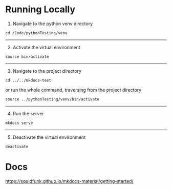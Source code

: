 # Running Locally
1. Navigate to the python venv directory
```
cd /Code/pythonTesting/venv
```
---
2. Activate the virtual environment
```
source bin/activate
```
---
3. Navigate to the project directory
```
cd ../../mkdocs-test
```
or run the whole command, traversing from the project directory
```
source ../pythonTesting/venv/bin/activate
```
---
4. Run the server
```
mkdocs serve
```
---
5. Deactivate the virtual environment
```
deactivate
```

# Docs
https://squidfunk.github.io/mkdocs-material/getting-started/


